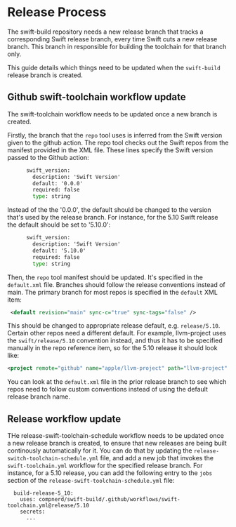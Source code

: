 # Release Process

The swift-build repository needs a new release branch that tracks a corresponding
Swift release branch, every time Swift cuts a new release branch. This branch
in responsible for building the toolchain for that branch only.

This guide details which things need to be updated when
the `swift-build` release branch is created.

## Github swift-toolchain workflow update

The swift-toolchain workflow needs to be updated once a new branch is created.

Firstly, the branch that the `repo` tool uses is inferred from the Swift version given to the 
github action. The repo tool checks
out the Swift repos from the manifest provided in the XML file. These lines
specify the Swift version passed to the Github action:

```cmd
      swift_version:
        description: 'Swift Version'
        default: '0.0.0'
        required: false
        type: string
```

Instead of the the '0.0.0', the default should be changed to the version that's
used by the release branch. For instance, for the 5.10 Swift release the default
should be set to '5.10.0':

```cmd
      swift_version:
        description: 'Swift Version'
        default: '5.10.0'
        required: false
        type: string
```

Then, the `repo` tool manifest should be updated. It's specified in the `default.xml` file.
Branches should follow the release conventions instead of main. The primary branch for most repos 
is specified in the `default` XML item:

```xml
 <default revision="main" sync-c="true" sync-tags="false" />
 ```

This should be changed to appropriate release default, e.g. `release/5.10`.
Certain other repos need a different default. For example, llvm-project uses
the `swift/release/5.10` convention instead, and thus it has to be specified
manually in the repo reference item, so for the 5.10 release it should look like:
```xml
<project remote="github" name="apple/llvm-project" path="llvm-project" revision="swift/release/5.10" />
```

You can look at the `default.xml` file in the prior release branch to see which repos need to follow
custom conventions instead of using the default release branch name.

## Release workflow update

THe release-swift-toolchain-schedule workflow needs to be updated once a new release branch is
created, to ensure that new releases are being built continously automatically for it.
You can do that by updating the `release-switch-toolchain-schedule.yml` file, and add a new
job that invokes the `swift-toolchain.yml` workflow for the specified release branch.
For instance, for a 5.10 release, you can add the following entry to the `jobs` section
of the `release-swift-toolchain-schedule.yml` file:

```
  build-release-5_10:
    uses: compnerd/swift-build/.github/workflows/swift-toolchain.yml@release/5.10
    secrets:
      ...
```

